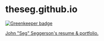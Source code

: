 theseg.github.io
================

[![Greenkeeper badge](https://badges.greenkeeper.io/TheSeg/theseg.github.io.svg)](https://greenkeeper.io/)

[John "Seg" Seggerson's resume &amp; portfolio.](https://theseg.github.io/)

